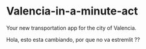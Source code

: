 # Valencia-in-a-minute-act
Your new transportation app for the city of Valencia.

Hola, esto esta cambiando, por que no va estremlit ?? 
